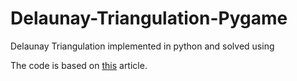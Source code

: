 # Delaunay-Triangulation-Pygame

Delaunay Triangulation implemented in python and solved using 

The code is based on [this](https://gorillasun.de/blog/bowyer-watson-algorithm-for-delaunay-triangulation/) article.
